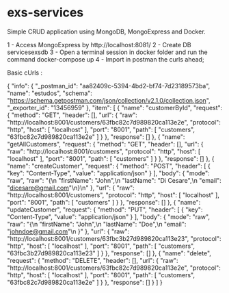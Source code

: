 # exs-services
Simple CRUD application using MongoDB, MongoExpress and Docker.

1 - Access MongoExpress by http://localhost:8081/
2 - Create DB servicesexsdb
3 - Open a terminal session in docker folder and run the command docker-compose up
4 - Import in postman the curls ahead;

Basic cUrls :

{
	"info": {
		"_postman_id": "aa82409c-5394-4bd2-bf74-7d23189573ba",
		"name": "estudos",
		"schema": "https://schema.getpostman.com/json/collection/v2.1.0/collection.json",
		"_exporter_id": "13456959"
	},
	"item": [
		{
			"name": "customerById",
			"request": {
				"method": "GET",
				"header": [],
				"url": {
					"raw": "http://localhost:8001/customers/63fbc82c7d989820ca113e2e",
					"protocol": "http",
					"host": [
						"localhost"
					],
					"port": "8001",
					"path": [
						"customers",
						"63fbc82c7d989820ca113e2e"
					]
				}
			},
			"response": []
		},
		{
			"name": "getAllCustomers",
			"request": {
				"method": "GET",
				"header": [],
				"url": {
					"raw": "http://localhost:8001/customers",
					"protocol": "http",
					"host": [
						"localhost"
					],
					"port": "8001",
					"path": [
						"customers"
					]
				}
			},
			"response": []
		},
		{
			"name": "createCustomer",
			"request": {
				"method": "POST",
				"header": [
					{
						"key": "Content-Type",
						"value": "application/json"
					}
				],
				"body": {
					"mode": "raw",
					"raw": "{\n    \"firstName\": \"John\",\n    \"lastName\": \"Di Cesare\",\n    \"email\": \"dicesare@gmail.com\"\n}\n"
				},
				"url": {
					"raw": "http://localhost:8001/customers",
					"protocol": "http",
					"host": [
						"localhost"
					],
					"port": "8001",
					"path": [
						"customers"
					]
				}
			},
			"response": []
		},
		{
			"name": "updateCustomer",
			"request": {
				"method": "PUT",
				"header": [
					{
						"key": "Content-Type",
						"value": "application/json"
					}
				],
				"body": {
					"mode": "raw",
					"raw": "{\n        \"firstName\": \"John\",\n        \"lastName\": \"Doe\",\n        \"email\": \"johndoe@gmail.com\"\n      }"
				},
				"url": {
					"raw": "http://localhost:8001/customers/63fbc3b27d989820ca113e23",
					"protocol": "http",
					"host": [
						"localhost"
					],
					"port": "8001",
					"path": [
						"customers",
						"63fbc3b27d989820ca113e23"
					]
				}
			},
			"response": []
		},
		{
			"name": "delete",
			"request": {
				"method": "DELETE",
				"header": [],
				"url": {
					"raw": "http://localhost:8001/customers/63fbc82c7d989820ca113e2e",
					"protocol": "http",
					"host": [
						"localhost"
					],
					"port": "8001",
					"path": [
						"customers",
						"63fbc82c7d989820ca113e2e"
					]
				}
			},
			"response": []
		}
	]
}


